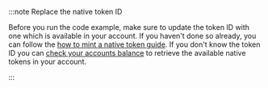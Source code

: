 :::note Replace the native token ID

Before you run the code example, make sure to update the token ID with one which is available in your account. If you 
haven't done so already, you can follow the [how to mint a native token guide](01_mint_native_token.mdx). If you
don't know the token ID you can [check your accounts balance](../accounts_and_addresses/04_check_balance.mdx) to retrieve
the available native tokens in your account.

:::